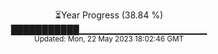 <p align="center">
⏳Year Progress (38.84 %) <br>
███████████▁▁▁▁▁▁▁▁▁▁▁▁▁▁▁▁▁▁▁ <br>
<sub>Updated: Mon, 22 May 2023 18:02:46 GMT</sub>
</p>

